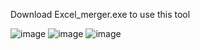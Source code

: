 Download Excel_merger.exe to use this tool

![image](https://github.com/Kingofpig151251/Excel_merger/assets/98532667/710acfd8-897a-488f-a379-fefcc35d3ce3)
![image](https://github.com/Kingofpig151251/Excel_merger/assets/98532667/a0a279dc-1d5d-4164-a3e9-f40e22ba513b)
![image](https://github.com/Kingofpig151251/Excel_merger/assets/98532667/2559a5c8-c47a-4d6f-bae4-0884358f332a)
